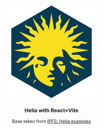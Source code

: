 <p align="center">
  <a href="https://github.com/ipfs/helia" title="Helia">
    <img src="https://raw.githubusercontent.com/ipfs/helia/main/assets/helia.png" alt="Helia logo" width="300" />
  </a>
</p>

<h3 align="center"><b>Helia with React+Vite</b></h3>

<p align="center">Base taken from 
  <a href="https://github.com/ipfs-examples/helia-examples">IPFS: Helia examples</a>
</p>

